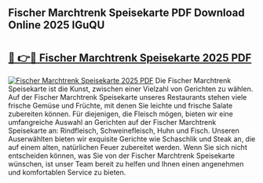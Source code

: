 ## Fischer Marchtrenk Speisekarte PDF Download Online 2025 IGuQU

# <h2><a href="http://gcbson.nevu.top/?p=Fischer+Marchtrenk+Speisekarte">🔗 👉🔴 Fischer Marchtrenk Speisekarte 2025 PDF</a></h2>

[![Fischer Marchtrenk Speisekarte 2025 PDF](https://i.imgur.com/dBaPXMq.png)](http://gcbson.nevu.top/?p=Fischer+Marchtrenk+Speisekarte)
Die Fischer Marchtrenk Speisekarte ist die Kunst, zwischen einer Vielzahl von Gerichten zu wählen. Auf der Fischer Marchtrenk Speisekarte unseres Restaurants stehen viele frische Gemüse und Früchte, mit denen Sie leichte und frische Salate zubereiten können. Für diejenigen, die Fleisch mögen, bieten wir eine umfangreiche Auswahl an Gerichten auf der Fischer Marchtrenk Speisekarte an: Rindfleisch, Schweinefleisch, Huhn und Fisch. Unseren Auserwählten bieten wir exquisite Gerichte wie Schaschlik und Steak an, die auf einem alten, natürlichen Feuer zubereitet werden. Wenn Sie sich nicht entscheiden können, was Sie von der Fischer Marchtrenk Speisekarte wünschen, ist unser Team bereit zu helfen und Ihnen einen angenehmen und komfortablen Service zu bieten.
